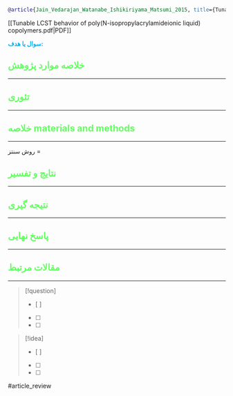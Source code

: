 
```bibtex

@article{Jain_Vedarajan_Watanabe_Ishikiriyama_Matsumi_2015, title={Tunable LCST behavior of poly(N-isopropylacrylamide/ionic liquid) copolymers}, volume={6}, url={https://pubs.rsc.org/en/content/articlelanding/2015/py/c5py00998g}, DOI={[10.1039/c5py00998g](https://doi.org/10.1039/c5py00998g)}, number={38}, journal={Polymer Chemistry}, author={Jain, Kamiya and Vedarajan, Raman and Watanabe, Masaki and Ishikiriyama, Mamoru and Matsumi, Noriyoshi}, year={2015}, month=jan, pages={6819–6825} }


```

[[Tunable LCST behavior of poly(N-isopropylacrylamideionic liquid) copolymers.pdf|PDF]]

**<span style="color:#00b0f0">سوال یا هدف:</span>**



## <span style="color:#64ff61">خلاصه موارد پژوهش</span>
---

## <span style="color:#64ff61">تئوری</span>
---



## <span style="color:#64ff61">خلاصه materials and methods</span>
---

روش سنتز = 



## <span style="color:#64ff61"> نتایج و تفسیر</span>
---



## <span style="color:#64ff61">نتیجه گیری</span>
---



## <span style="color:#64ff61">پاسخ نهایی</span>
---




## <span style="color:#64ff61">مقالات مرتبط</span>
---





> [!question] 
>- [ ] 
>- [ ]  
>- [ ] 


> [!idea] 
> - [ ] 
>- [ ] 
>- [ ] 



#article_review
